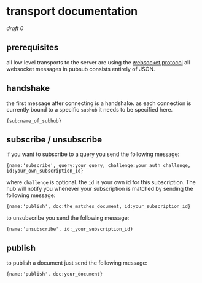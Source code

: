 # transport documentation
*draft 0*

## prerequisites

all low level transports to the server are using the [websocket protocol](http://en.wikipedia.org/wiki/WebSockets)
all websocket messages in pubsub consists entirely of JSON.

## handshake

the first message after connecting is a handshake.
as each connection is currently bound to a specific `subhub` it needs to be specified here. 

	{sub:name_of_subhub}

## subscribe / unsubscribe

if you want to subscribe to a query you send the following message:

	{name:'subscribe', query:your_query, challenge:your_auth_challenge, id:your_own_subscription_id}

where `challenge` is optional.
the `id` is your own id for this subscription. The hub will notify you whenever your subscription is matched by sending the following message:

	{name:'publish', doc:the_matches_document, id:your_subscription_id}
	
to unsubscribe you send the following message:

	{name:'unsubscribe', id:_your_subscription_id}
	
## publish

to publish a document just send the following message:

	{name:'publish', doc:your_document}